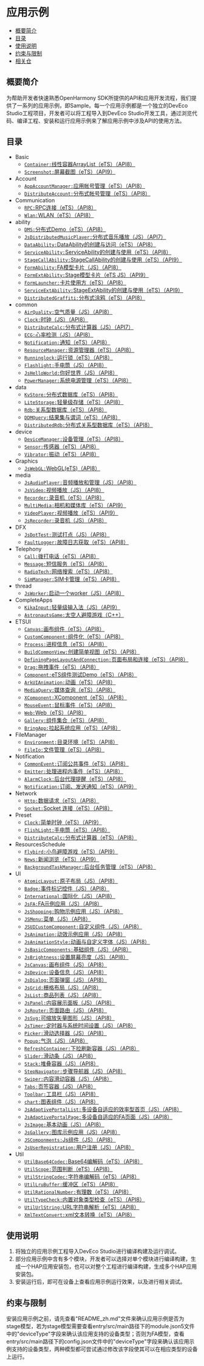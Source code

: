 # 应用示例<a name="ZH-CN_TOPIC_0000001115464207"></a>

-   [概要简介](#section1470103520301)
-   [目录](#sectionMenu)
-   [使用说明](#section17988202503116)
-   [约束与限制](#section18841871178)
-   [相关仓](#section741114082513)

## 概要简介<a name="section1470103520301"></a>

为帮助开发者快速熟悉OpenHarmony SDK所提供的API和应用开发流程，我们提供了一系列的应用示例，即Sample。每一个应用示例都是一个独立的DevEco Studio工程项目，开发者可以将工程导入到DevEco Studio开发工具，通过浏览代码、编译工程、安装和运行应用示例来了解应用示例中涉及API的使用方法。

## 目录<a name="sectionMenu"></a>
- Basic
  - [`Container:`线性容器ArrayList（eTS）（API8）](Basic/Container)
  - [`Screenshot:`屏幕截图（eTS）（API9）](Basic/Screenshot)
- Account
  - [`AppAccountManager:`应用帐号管理（eTS）（API8）](Account/AppAccountManager)
  - [`DistributeAccount:`分布式帐号管理（eTS）（API8）](Account/DistributeAccount)
- Communication
  - [`RPC:`RPC连接（eTS）（API8）](Communication/RPC)
  - [`Wlan:`WLAN（eTS）（API8）](Communication/Wlan) 
- ability
  - [`DMS:`分布式Demo（eTS）（API8）](ability/DMS)
  - [`JsDistributedMusicPlayer:`分布式音乐播放（JS）（API7）](ability/JsDistributedMusicPlayer)
  - [`DataAbility:`DataAbility的创建与访问（eTS）（API8）](ability/DataAbility)
  - [`ServiceAbility:`ServiceAbility的创建与使用（eTS）（API8）](ability/ServiceAbility)
  - [`StageCallAbility:`StageCallAbility的创建与使用（eTS）（API9）](ability/StageCallAbility)
  - [`FormAbility:`FA模型卡片（JS）（API8）](ability/FormAbility)
  - [`FormExtAbility:`Stage模型卡片（eTS JS）（API9）](ability/FormExtAbility)
  - [`FormLauncher:`卡片使用方（eTS）（API8）](ability/FormLauncher)
  - [`ServiceExtAbility:`StageExtAbility的创建与使用（eTS）（API9）](ability/ServiceExtAbility)
  - [`DistributedGraffiti:`分布式涂鸦（eTS）（API8）](ability/DistributedGraffiti)  
- common
  - [`AirQuality:`空气质量（JS）（API8）](common/AirQuality)
  - [`Clock:`时钟（JS）（API8）](common/Clock)
  - [`DistributeCalc:`分布式计算器（JS）（API7）](common/DistributeCalc)
  - [`ECG:`心率检测（JS）（API8）](common/ECG)
  - [`Notification:`通知（eTS）（API8）](common/Notification)
  - [`ResourceManager:`资源管理器（eTS）（API8）](common/ResourceManager)
  - [`Runninglock:`运行锁（eTS）（API8）](common/Runninglock)
  - [`Flashlight:`手电筒（JS）（API8）](common/Flashlight)
  - [`JsHelloWorld:`你好世界（JS）（API8）](common/JsHelloWorld)
  - [`PowerManager:`系统电源管理（eTS）（API8）](common/PowerManager)
- data
  - [`KvStore:`分布式数据库（eTS）（API8）](data/Kvstore)
  - [`LiteStorage:`轻量级存储（eTS）（API8）](data/LiteStorage)
  - [`Rdb:`关系型数据库（eTS）（API8）](data/Rdb)
  - [`DDMQuery:`结果集与谓词（eTS）（API8）](data/DDMQuery)
  - [`DistributedRdb:`分布式关系型数据库（eTS）（API8）](data/DistributedRdb)
- device
  - [`DeviceManager:`设备管理（eTS）（API8）](device/DeviceManager)
  - [`Sensor:`传感器（eTS）（API8）](device/Sensor)
  - [`Vibrator:`振动（eTS）（API8）](device/Vibrator)
- Graphics
  - [`JsWebGL:`WebGL(eTS)（API8）](Graphics/JsWebGL)
- media
  - [`JsAudioPlayer:`音频播放和管理（JS）（API8）](media/JsAudioPlayer)
  - [`JsVideo:`视频播放（JS）（API8）](media/JsVideo)
  - [`Recorder:`录音机（eTS）（API8）](media/Recorder)
  - [`MultiMedia:`相机和媒体库（eTS）（API9）](media/MultiMedia)
  - [`VideoPlayer:`视频播放（eTS）（API9）](media/VideoPlayer)
  - [`JsRecorder:`录音机（JS）（API8）](media/JSRecorder)
- DFX
  - [`JsDotTest:`测试打点（JS）（API8）](DFX/JsDotTest)
  - [`FaultLogger:`故障日志获取（eTS）（API8）](DFX/FaultLogger)
- Telephony
  - [`Call:`拨打电话（eTS）（API8）](Telephony/Call)
  - [`Message:`短信服务（eTS）（API8）](Telephony/Message)
  - [`RadioTech:`网络搜索（eTS）（API8）](Telephony/RadioTech)
  - [`SimManager:`SIM卡管理（eTS）（API8）](Telephony/SimManager)
- thread
  - [`JsWorker:`启动一个worker（JS）（API8）](thread/JsWorker)
- CompleteApps
  - [`KikaInput:`轻量级输入法（JS）（API9）](CompleteApps/KikaInput)
  - [`AstronautsGame:`太空人避障游戏（C++）](CompleteApps/AstronautsGame)
- ETSUI
  - [`Canvas:`画布组件（eTS）（API8）](ETSUI/Canvas)
  - [`CustomComponent:`组件化（eTS）（API8）](ETSUI/CustomComponent)
  - [`Process:`进程信息（eTS）（API8）](ETSUI/Process)
  - [`BuildCommonView:`创建简单视图（eTS）（API8）](ETSUI/BuildCommonView)
  - [`DefiningPageLayoutAndConnection:`页面布局和连接（eTS）（API8）](ETSUI/DefiningPageLayoutAndConnection)
  - [`Drag:`拖拽事件（eTS）（API8）](ETSUI/Drag)
  - [`Component:`eTS组件测试Demo（eTS）（API8）](ETSUI/Component)
  - [`ArkUIAnimation:`动画（eTS）（API8）](ETSUI/ArkUIAnimation)
  - [`MediaQuery:`媒体查询（eTS）（API8）](ETSUI/MediaQuery)
  - [`XComponent:`XComponent（eTS）（API8）](ETSUI/XComponent)
  - [`MouseEvent:`鼠标事件（eTS）（API8）](ETSUI/MouseEvent)
  - [`Web:`Web（eTS）（API8）](ETSUI/Web)
  - [`Gallery:`组件集合（eTS）（API8）](ETSUI/Gallery)
  - [`BringApp:`拉起系统应用（eTS）（API8）](ETSUI/BringApp)
- FileManager
  - [`Environment:`目录环境（eTS）（API8）](FileManager/Environment)
  - [`FileIo:`文件管理（eTS）（API8）](FileManager/FileIo)
- Notification
  - [`CommonEvent:`订阅公共事件（eTS）（API8）](Notification/CommonEvent)
  - [`Emitter:`处理进程内事件（eTS）（API8）](Notification/Emitter)
  - [`AlarmClock:`后台代理提醒（eTS）（API8）](Notification/AlarmClock)
  - [`Notification:`订阅、发送通知（eTS）（API9）](Notification/Notification)
- Network
  - [`Http:`数据请求（eTS）（API8）](Network/Http)
  - [`Socket:`Socket 连接（eTS）（API8）](Network/Socket)
- Preset
  - [`Clock:`简单时钟（eTS）（API9）](Preset/Clock)
  - [`FlishLight:`手电筒（eTS）（API8）](Preset/FlishLight)
  - [`DistributeCalc:`分布式计算器（eTS）（API8）](Preset/DistributeCalc)
- ResourcesSchedule
  - [`Flybird:`小鸟避障游戏（eTS）（API9）](ResourcesSchedule/Flybird)
  - [`News:`新闻浏览（eTS）（API9）](ResourcesSchedule/News)
  - [`BackgroundTaskManager:`后台任务管理（eTS）（API8）](ResourcesSchedule/BackgroundTaskManager)
- UI
  - [`AtomicLayout:`原子布局（JS）（API8）](UI/AtomicLayout)
  - [`Badge:`事件标记控件（JS）（API8）](UI/Badge)
  - [`International:`国际化（JS）（API8）](UI/International)
  - [`JsFA:`FA示例应用（JS）（API8）](UI/JsFA)  
  - [`JsShopping:`购物示例应用（JS）（API8）](UI/JsShopping)     
  - [`JSMenu:`菜单（JS）（API8）](UI/JSMenu)
  - [`JSUICustomComponent:`自定义组件（JS）（API8）](UI/JSUICustomComponent)
  - [`JsAnimation:`动效示例应用（JS）（API8）](UI/JsAnimation)
  - [`JsAnimationStyle:`动画与自定义字体（JS）（API8）](UI/JsAnimationStyle)
  - [`JsBasicComponents:`基础组件（JS）（API8）](UI/JsBasicComponents)
  - [`JsBrightness:`设置屏幕亮度（JS）（API8）](UI/JsBrightness)
  - [`JsCanvas:`画布组件（JS）（API8）](UI/JsCanvas)
  - [`JsDevice:`设备信息（JS）（API8）](UI/JsDevice)
  - [`JsDialog:`页面弹窗（JS）（API8）](UI/JsDialog)
  - [`JsGrid:`栅格布局（JS）（API8）](UI/JsGrid)
  - [`JsList:`商品列表（JS）（API8）](UI/JsList)
  - [`JsPanel:`内容展示面板（JS）（API8）](UI/JsPanel)
  - [`JsRouter:`页面路由（JS）（API8）](UI/JsRouter)
  - [`JsSvg:`可缩放矢量图形（JS）（API8）](UI/JsSvg)
  - [`JsTimer:`定时器与系统时间设置（JS）（API8）](UI/JsTimer)
  - [`Picker:`滑动选择器（JS）（API8）](UI/Picker)
  - [`Popup:`气泡（JS）（API8）](UI/Popup)
  - [`RefreshContainer:`下拉刷新容器（JS）（API8）](UI/RefreshContainer)
  - [`Slider:`滑动条（JS）（API8）](UI/Slider)
  - [`Stack:`堆叠容器（JS）（API8）](UI/Stack)
  - [`StepNavigator:`步骤导航器（JS）（API8）](UI/StepNavigator)
  - [`Swiper:`内容滑动容器（JS）（API8）](UI/Swiper)
  - [`Tabs:`页签容器（JS）（API8）](UI/Tabs)
  - [`Toolbar:`工具栏（JS）（API8）](UI/Toolbar)
  - [`chart:`图表组件（JS）（API8）](UI/chart)
  - [`JsAdaptivePortalList:`多设备自适应的效率型首页（JS）（API8）](UI/JsAdaptivePortalList)
  - [`JsAdaptivePortalPage:`多设备自适应的FA页面（JS）（API8）](UI/JsAdaptivePortalPage)
  - [`JsImage:`基本动画（JS）（API8）](UI/JsImage)
  - [`JsGallery:`图库示例应用（JS）（API8）](UI/JsGallery)
  - [`JSComponments:`Js组件（JS）（API8）](UI/JSComponments)
  - [`JsUserRegistration:`用户注册（JS）（API8）](UI/JsUserRegistration)
- Util
  - [`UtilBase64Codec:`Base64编解码（eTS）（API8）](Util/UtilBase64Codec)
  - [`UtilScope:`范围判断（eTS）（API8）](Util/UtilScope)
  - [`UtilStringCodec:`字符串编解码（eTS）（API8）](Util/UtilStringCodec)
  - [`UtilLruBuffer:`缓冲区（eTS）（API8）](Util/UtilLruBuffer)
  - [`UtilRationalNumber:`有理数（eTS）（API8）](Util/UtilRationalNumber)
  - [`UtilTypeCheck:`内置对象类型检查（eTS）（API8）](Util/UtilTypeCheck)
  - [`UtilUrlString:`URL字符串解析（eTS）（API8）](Util/UtilUrlString)
  - [`XmlTextConvert:`xml文本转换（eTS）（API8）](Util/XmlTextConvert)

## 使用说明<a name="section17988202503116"></a>

1.  将独立的应用示例工程导入DevEco Studio进行编译构建及运行调试。
2.  部分应用示例中含有多个模块，开发者可以选择对单个模块进行编译构建，生成一个HAP应用安装包，也可以对整个工程进行编译构建，生成多个HAP应用安装包。
3.  安装运行后，即可在设备上查看应用示例运行效果，以及进行相关调试。

## 约束与限制<a name="section18841871178"></a>

​        安装应用示例之前，请先查看"README_zh.md"文件来确认应用示例是否为stage模型，若为stage模型需要查看entry/src/main路径下的module.json5文件中的"deviceType"字段来确认该应用支持的设备类型；否则为FA模型，查看entry/src/main路径下的config.json文件中的"deviceType"字段来确认该应用示例支持的设备类型，两种模型都可尝试通过修改该字段使其可以在相应类型的设备上运行。